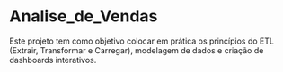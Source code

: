 # Analise_de_Vendas
Este projeto tem como objetivo colocar em prática os princípios do ETL (Extrair, Transformar e Carregar), modelagem de dados e criação de dashboards interativos.
